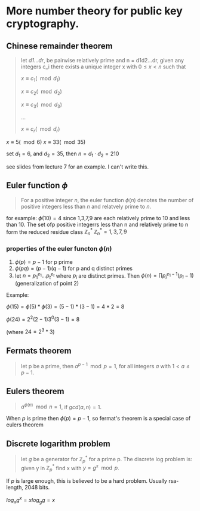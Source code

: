 # More number theory for public key cryptography.

## Chinese remainder theorem

>let _d1_..._dr_, be pairwise relatively prime and n = d1d2...dr, given any integers c_i there
> exists a unique integer x with $0 \leq x < n$ such that
>
> $x \equiv c_1  (\mod d_1)$
>
> $x \equiv c_2  (\mod d_2)$
>
> $x \equiv c_3  (\mod d_3)$
>
> ...
>
> $x \equiv c_r  (\mod d_r)$

$x \equiv 5 (\mod 6)$
$x \equiv 33 (\mod 35)$

set $d_1 = 6$, and $d_2=35$, then $n = d_1\cdot d_2 = 210$

see slides from lecture 7 for an example.
I can't write this.


## Euler function $\phi$
> For a positive integer _n_, the euler function $\phi(n)$  denotes the number of positive integers
> less than _n_ and relatvely prime to _n_.

for example: $\phi(10) = 4$ since 1,3,7,9 are each relatively prime to 10 and less than 10.
The set ofp positive integerrs less than n and relatively prime to n form the reduced residue class $\mathbb{Z}_n^*$
$\mathbb{Z}_n^* = {1,3,7,9}$

### properties of the euler functon $\phi(n)$

1. $\phi(p) = p-1$ for p prime
2. $\phi(pq) = (p-1)(q-1)$ for p and q distinct primes
3. let $n = p_1^{e_1} ... p_t^{e_t}$ where $p_i$ are distinct primes. Then $\phi(n) = \prod
   p_i^{e_1-1}(p_i-1)$ (generalization of point 2)

Example:

$\phi(15) = \phi(5)* \phi(3) = (5-1)*(3-1) =  4 * 2 = 8$

$\phi(24) = 2^2(2-1)3^0(3-1) = 8$

(where $24 = 2^3 * 3$)

## Fermats theorem
> let p be a prime, then $a^{p-1} \mod  p = 1$, for all integers _a_ with $1 < a \leq p-1$.

## Eulers theorem
> $a^{\phi(n)} \mod n = 1$, if $gcd(a,n) = 1$.

When _p_ is prime then $\phi(p) = p-1$, so fermat's theorem is a special case of eulers theorem


## Discrete logarithm problem
> let _g_ be    a generator for $\mathbb{Z}_p^*$ for a prime p. The discrete log problem is: \
> given y in $\mathbb{Z}_p^*$ find x with $y=g^x \mod p$.

If _p_ is large enough, this is believed to be a hard problem. Usually rsa-length, 2048 bits.

$log_x g^x = x log_g g = x$





